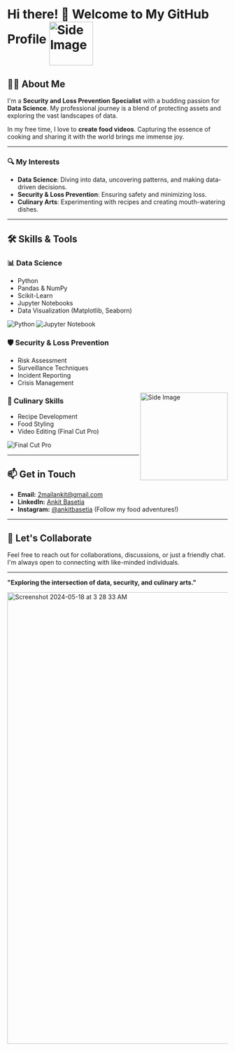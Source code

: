 # Hi there! 👋 Welcome to My GitHub Profile <img src="https://github.com/2githubankit/2githubankit/assets/144583590/ca342e22-9446-4921-8792-ee2a7fbb2843" alt="Side Image" align="middle" width="100"> 

## 👨‍💼 About Me

I'm a **Security and Loss Prevention Specialist** with a budding passion for **Data Science**. My professional journey is a blend of protecting assets and exploring the vast landscapes of data. 

In my free time, I love to **create food videos**. Capturing the essence of cooking and sharing it with the world brings me immense joy. 

---

### 🔍 My Interests
- **Data Science**: Diving into data, uncovering patterns, and making data-driven decisions.
- **Security &amp; Loss Prevention**: Ensuring safety and minimizing loss.
- **Culinary Arts**: Experimenting with recipes and creating mouth-watering dishes.

---

## 🛠 Skills &amp; Tools

### 📊 Data Science
- Python
- Pandas &amp; NumPy
- Scikit-Learn
- Jupyter Notebooks
- Data Visualization (Matplotlib, Seaborn)
  
![Python](https://img.shields.io/badge/Python-3776AB?style=for-the-badge&amp;logo=python&amp;logoColor=white)
![Jupyter Notebook](https://img.shields.io/badge/Jupyter-F37626?style=for-the-badge&amp;logo=jupyter&amp;logoColor=white)


### 🛡 Security &amp; Loss Prevention
- Risk Assessment
- Surveillance Techniques
- Incident Reporting
- Crisis Management

<img src="https://github.com/2githubankit/2githubankit/assets/144583590/ef10287a-2f99-4b57-a6df-985b0a3cb9ca" alt="Side Image" align="right" width="200">

### 🍳 Culinary Skills
- Recipe Development
- Food Styling
- Video Editing (Final Cut Pro)

![Final Cut Pro](https://img.shields.io/badge/Final%20Cut%20Pro-999999?style=for-the-badge&amp;logo=final-cut-pro&amp;logoColor=white)


---


## 📫 Get in Touch
- **Email:** [2mailankit@gmail.com](mailto:2mailankit@gmail.com)
- **LinkedIn:** [Ankit Basetia](https://www.linkedin.com/in/ankit-basetia-814362244)
- **Instagram:** [@ankitbasetia](https://www.instagram.com/ankitbasetia) (Follow my food adventures!)


---

## 🚀 Let's Collaborate
Feel free to reach out for collaborations, discussions, or just a friendly chat. I'm always open to connecting with like-minded individuals.

---

**"Exploring the intersection of data, security, and culinary arts."**

<img width="1031" alt="Screenshot 2024-05-18 at 3 28 33 AM" src="https://github.com/2githubankit/2githubankit/assets/144583590/e4317bbb-3ebc-4aef-9917-a0dce4c6c387">



<!---
2githubankit/2githubankit is a ✨ special ✨ repository because its `README.md` (this file) appears on your GitHub profile.
You can click the Preview link to take a look at your changes.
--->
